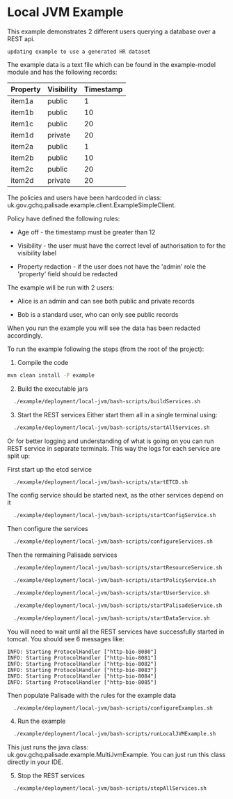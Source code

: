 # Local JVM Example

This example demonstrates 2 different users querying a database over a REST api. 

`updating example to use a generated HR dataset`

The example data is a text file which can be found in the example-model module and has the following records:

| Property      | Visibility           | Timestamp  |
| ------------- | -------------------- | ---------- |
|  item1a       |   public             | 1          |
|  item1b       |   public             | 10         |
|  item1c       |   public             | 20         |
|  item1d       |   private            | 20         |
|  item2a       |   public             | 1          |
|  item2b       |   public             | 10         |
|  item2c       |   public             | 20         |
|  item2d       |   private            | 20         |


The policies and users have been hardcoded in class: uk.gov.gchq.palisade.example.client.ExampleSimpleClient.

Policy have defined the following rules:

   - Age off - the timestamp must be greater than 12

   - Visibility - the user must have the correct level of authorisation to for the visibility label

   - Property redaction - if the user does not have the 'admin' role the 'property' field should be redacted
  
The example will be run with 2 users:

   - Alice is an admin and can see both public and private records

   - Bob is a standard user, who can only see public records

When you run the example you will see the data has been redacted accordingly.

To run the example following the steps (from the root of the project):

1. Compile the code
```bash
mvn clean install -P example
```
 
2.  Build the executable jars
 ```bash
   ./example/deployment/local-jvm/bash-scripts/buildServices.sh
 ```

3. Start the REST services
Either start them all in a single terminal using:
```bash
  ./example/deployment/local-jvm/bash-scripts/startAllServices.sh
```
Or for better logging and understanding of what is going on you can
 run REST service in separate terminals. This way the logs for each
 service are split up:
 
First start up the etcd service
```bash
  ./example/deployment/local-jvm/bash-scripts/startETCD.sh
```
The config service should be started next, as the other services depend on it
```bash
  ./example/deployment/local-jvm/bash-scripts/startConfigService.sh
```
Then configure the services
```bash
  ./example/deployment/local-jvm/bash-scripts/configureServices.sh
```
Then the rermaining Palisade services
```bash
  ./example/deployment/local-jvm/bash-scripts/startResourceService.sh
```
```bash
  ./example/deployment/local-jvm/bash-scripts/startPolicyService.sh
```
```bash
  ./example/deployment/local-jvm/bash-scripts/startUserService.sh
```
```bash
  ./example/deployment/local-jvm/bash-scripts/startPalisadeService.sh
```
```bash
  ./example/deployment/local-jvm/bash-scripts/startDataService.sh
```

You will need to wait until all the REST services have successfully started in tomcat. 
You should see 6 messages like:
```
INFO: Starting ProtocolHandler ["http-bio-8080"]
INFO: Starting ProtocolHandler ["http-bio-8081"]
INFO: Starting ProtocolHandler ["http-bio-8082"]
INFO: Starting ProtocolHandler ["http-bio-8083"]
INFO: Starting ProtocolHandler ["http-bio-8084"]
INFO: Starting ProtocolHandler ["http-bio-8085"]
```

Then populate Palisade with the rules for the example data
```bash
  ./example/deployment/local-jvm/bash-scripts/configureExamples.sh
```

4. Run the example
```bash
  ./example/deployment/local-jvm/bash-scripts/runLocalJVMExample.sh
```

This just runs the java class: uk.gov.gchq.palisade.example.MultiJvmExample. You can just run this class directly in your IDE.

5. Stop the REST services
```bash
  ./example/deployment/local-jvm/bash-scripts/stopAllServices.sh
```

